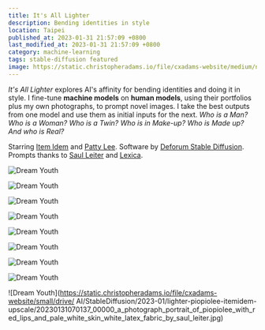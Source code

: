 ```yaml
---
title: It's All Lighter
description: Bending identities in style
location: Taipei
published_at: 2023-01-31 21:57:09 +0800
last_modified_at: 2023-01-31 21:57:09 +0800
category: machine-learning
tags: stable-diffusion featured
image: https://static.christopheradams.io/file/cxadams-website/medium/nextcloud/Drive/AI/StableDiffusion/2022-12/lighter-itemidem-2-upscale/20221206140958_00001_a_photograph_portrait_of_itemidem_with_red_lips_and_pale_white_skin_white_latex_fabric_by_saul_leiter.jpg
---
```


*It's All Lighter* explores AI's affinity for bending identities and doing it in
 style. I fine-tune **machine models** on **human models**, using their
 portfolios plus my own photographs, to prompt novel images. I take the best
 outputs from one model and use them as initial inputs for the next. *Who is a
 Man? Who is a Woman?  Who is a Twin? Who is in Make-up?  Who is Made up?  And
 who is Real?*

Starring [Item Idem](https://www.instagram.com/item_idem/) and [Patty
Lee](https://www.instagram.com/piopiolee/). Software by [Deforum Stable
Diffusion](https://github.com/deforum-art/deforum-stable-diffusion). Prompts
thanks to [Saul Leiter](https://www.saulleiterfoundation.org/) and
[Lexica](https://lexica.art/).

![Dream Youth](https://static.christopheradams.io/file/cxadams-website/small/nextcloud/Drive/AI/StableDiffusion/2022-12/lighter-itemidem-1-upscale/20221206061543_00006_a_portrait_of_itemidem_by_saul_leiter.jpg)

![Dream Youth](https://static.christopheradams.io/file/cxadams-website/small/nextcloud/Drive/AI/StableDiffusion/2022-12/lighter-itemidem-2-upscale/20221206135222_00001_out_of_focus_photorealistic_portrait_of_a_beautiful_aesthetic_pale_itemidem_by_saul_leiter_behind_a_white_latex_sheet_very_blurry_translucent_white_skin_closed_.jpg)

![Dream Youth](https://static.christopheradams.io/file/cxadams-website/small/nextcloud/Drive/AI/StableDiffusion/2022-12/lighter-itemidem-2-upscale/20221206143713_00000_a_photograph_portrait_of_itemidem_with_red_lips_and_pale_white_skin_white_latex_fabric_by_saul_leiter.jpg)

![Dream
Youth](https://static.christopheradams.io/file/cxadams-website/small/nextcloud/Drive/AI/StableDiffusion/2022-12/lighter-itemidem-2-upscale/20221206142548_00000_a_photograph_portrait_of_itemidem_with_red_lips_and_pale_white_skin_white_latex_fabric_by_saul_leiter.jpg)

![Dream Youth](https://static.christopheradams.io/file/cxadams-website/small/nextcloud/Drive/AI/StableDiffusion/2023-01/lighter-piopiolee-itemidem-upscale/20230131070605_00001_a_photograph_portrait_of_piopiolee_with_red_lips_and_pale_white_skin_white_latex_fabric_by_saul_leiter.jpg)

![Dream Youth](https://static.christopheradams.io/file/cxadams-website/small/nextcloud/Drive/AI/StableDiffusion/2023-01/lighter-piopiolee-itemidem-upscale/20230131071539_00001_a_photograph_portrait_of_piopiolee_with_red_lips_and_pale_white_skin_white_latex_fabric_by_saul_leiter.jpg)

![Dream Youth](https://static.christopheradams.io/file/cxadams-website/small/nextcloud/Drive/AI/StableDiffusion/2023-01/lighter-piopiolee-itemidem-upscale/20230131072633_00001_out_of_focus_photorealistic_portrait_of_a_beautiful_aesthetic_pale_piopiolee_by_saul_leiter_behind_a_white_latex_sheet_very_blurry_translucent_white_skin_closed.jpg)

![Dream Youth](https://static.christopheradams.io/file/cxadams-website/small/nextcloud/Drive/AI/StableDiffusion/2023-01/lighter-piopiolee-itemidem-upscale/20230131085954_00000_a_portrait_of_piopiolee_by_saul_leiter.jpg)

![Dream Youth](https://static.christopheradams.io/file/cxadams-website/small/drive/
AI/StableDiffusion/2023-01/lighter-piopiolee-itemidem-upscale/20230131070137_00000_a_photograph_portrait_of_piopiolee_with_red_lips_and_pale_white_skin_white_latex_fabric_by_saul_leiter.jpg)
